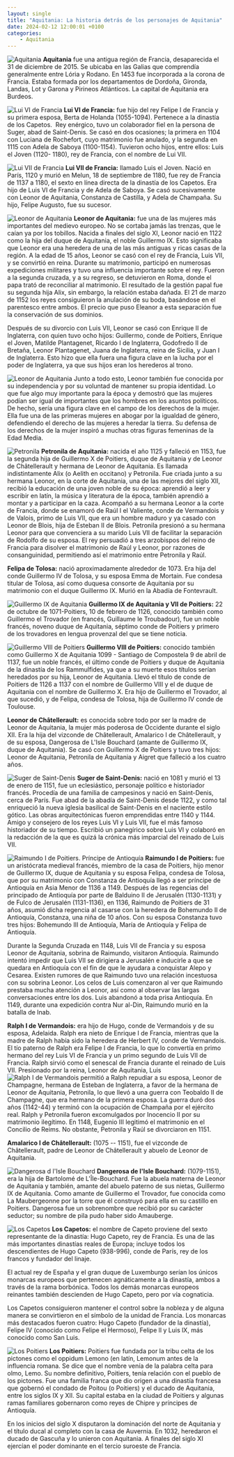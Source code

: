 ```yaml
---
layout: single
title: "Aquitania: La historia detrás de los personajes de Aquitania"
date: 2024-02-12 12:00:01 +0100
categories: 
    - Aquitania
---
```

![Aquitania](/assets/img/5a8d592e-c8bc-4dac-bc7d-8f2f07e48148.png) **Aquitania** fue una antigua región de Francia, desaparecida el 31 de diciembre de 2015. Se ubicaba en las Galias que comprendía generalmente entre Lória y Rodano. En 1453 fue incorporada a la corona de Francia. Estaba formada por los departamentos de Dordoña, Gironda, Landas, Lot y Garona y Pirineos Atlánticos. La capital de Aquitania era Burdeos.


![Lui VI de Francia](/assets/img/587642c2-a225-44b0-981b-611c77a24ffd.gif)
**Lui VI de Francia:** fue hijo del rey
Felipe I de Francia y su primera esposa, Berta de Holanda (1055-1094).
Pertenece a la dinastía de los Capetos. ​ Rey enérgico, tuvo un
colaborador fiel en la persona de Suger, abad de Saint-Denis. Se casó en
dos ocasiones; la primera en 1104 con Luciana de Rochefort, cuyo
matrimonio fue anulado, y la segunda en 1115 con Adela de Saboya
(1100-1154). Tuvieron ocho hijos, entre ellos: Luis el Joven (1120-
1180), rey de Francia, con el nombre de Lui VII.

![Lui VII de Francia](/assets/img/2b1a06e2-b805-443d-a8c0-6e339d41037c.jpg)
**Lui VII de Francia:** llamado Luis el Joven. Nació en París, 1120 y
murió en Melun, 18 de septiembre de 1180, fue rey de Francia de 1137 a
1180, el sexto en línea directa de la dinastía de los Capetos. Era hijo
de Luis VI de Francia y de Adela de Saboya. Se casó sucesivamente con
Leonor de Aquitania, Constanza de Castilla, y Adela de Champaña. Su
hijo, Felipe Augusto, fue su sucesor.

![Leonor de Aquitania](/assets/img/ca490ab6-3735-43ce-af4e-f469ff02da3c.jpg)
**Leonor de Aquitania:** fue una de las
mujeres más importantes del medievo europeo. No se cortaba jamás las
trenzas, que le caían ya por los tobillos. Nacida a finales del siglo
XI, Leonor nació en 1122 como la hija del duque de Aquitania, el noble
Guillermo IX. Esto significaba que Leonor era una heredera de una de las
más antiguas y ricas casas de la región. A la edad de 15 años, Leonor se
casó con el rey de Francia, Luis VII, y se convirtió en reina. Durante
su matrimonio, participó en numerosas expediciones militares y tuvo una
influencia importante sobre el rey. Fueron a la segunda cruzada, y a su
regreso, se detuvieron en Roma, donde el papa trató de reconciliar al
matrimonio. El resultado de la gestión papal fue su segunda hija Alix,
sin embargo, la relación estaba dañada. El 21 de marzo de 1152 los reyes
consiguieron la anulación de su boda, basándose en el parentesco entre
ambos. El precio que puso Eleanor a esta separación fue la conservación
de sus dominios.

Después de su divorcio con Luis VII, Leonor se casó con Enrique II de
Inglaterra, con quien tuvo ocho hijos: Guillermo, conde de Poitiers,
Enrique el Joven, Matilde Plantagenet, Ricardo I de Inglaterra,
Godofredo II de Bretaña, Leonor Plantagenet, Juana de Inglaterra, reina
de Sicilia, y Juan I de Inglaterra. Esto hizo que ella fuera una figura
clave en la lucha por el poder de Inglaterra, ya que sus hijos eran los
herederos al trono.

![Leonor de Aquitania](/assets/img/71db0db7-2d3b-40fc-a7e5-6cf615d59bfd.jpg)
Junto a todo esto, Leonor también fue
conocida por su independencia y por su voluntad de mantener su propia
identidad. Lo que fue algo muy importante para la época y demostró que
las mujeres podían ser igual de importantes que los hombres en los
asuntos políticos. De hecho, sería una figura clave en el campo de los
derechos de la mujer. Ella fue una de las primeras mujeres en abogar por
la igualdad de género, defendiendo el derecho de las mujeres a heredar
la tierra. Su defensa de los derechos de la mujer inspiró a muchas otras
figuras femeninas de la Edad Media.

![Petronila](/assets/img/05e74999-bb41-4bad-b646-5f5e8ed52836.png)
**Petronila de Aquitania:** nacida el año
1125 y falleció en 1153, fue la segunda hija de Guillermo X de Poitiers,
duque de Aquitania y de Leonor de Châtellerault y hermana de Leonor de
Aquitania. Es llamada indistintamente Alix (o Aelith en occitano) y
Petronila. Fue criada junto a su hermana Leonor, en la corte de
Aquitania, una de las mejores del siglo XII, recibió la educación de una
joven noble de su época: aprendió a leer y escribir en latín, la música
y literatura de la época, también aprendió a montar y a participar en la
caza. Acompañó a su hermana Leonor a la corte de Francia, donde se
enamoró de Raúl I el Valiente, conde de Vermandois y de Valois, primo de
Luis VII, que era un hombre maduro y ya casado con Leonor de Blois, hija
de Esteban II de Blois. Petronila presionó a su hermana Leonor para que
convenciera a su marido Luis VII de facilitar la separación de Rodolfo
de su esposa. El rey persuadió a tres arzobispos del reino de Francia
para disolver el matrimonio de Raúl y Leonor, por razones de
consanguinidad, permitiendo así el matrimonio entre Petronila y Raúl.

**Felipa de Tolosa:** nació aproximadamente alrededor de 1073. Era hija
del conde Guillermo IV de Tolosa, y su esposa Emma de Mortain. Fue
condesa titular de Tolosa, así como duquesa consorte de Aquitania por su
matrimonio con el duque Guillermo IX. Murió en la Abadía de
Fontevrault.

![Guillermo IX de Aquitania](/assets/img/4330cf2a-87c7-417b-afb2-767f0dffe421.jpg)
**Guillermo IX de Aquitania y VII de
Poitiers:** 22 de octubre de 1071-Poitiers, 10 de febrero de 1126,
conocido también como Guillermo el Trovador (en francés, Guillaume le
Troubadour), fue un noble francés, noveno duque de Aquitania, séptimo
conde de Poitiers y primero de los trovadores en lengua provenzal del
que se tiene noticia.

![Guillermo VIII de Poitiers](/assets/img/92a02af2-ad38-4e1c-98ff-b5735f402233.jpg)
**Guillermo VIII de Poitiers:** conocido
también como Guillermo X de Aquitania​ 1099 - Santiago de Compostela 9
de abril de 1137, fue un noble francés, el último conde de Poitiers y
duque de Aquitania de la dinastía de los Rammulfides, ya que a su muerte
esos títulos serían heredados por su hija, Leonor de Aquitania. Llevó el
título de conde de Poitiers de 1126 a 1137 con el nombre de Guillermo
VIII y el de duque de Aquitania con el nombre de Guillermo X. Era hijo
de Guillermo el Trovador, al que sucedió, y de Felipa, condesa de
Tolosa, hija de Guillermo IV conde de Toulouse.

**Leonor de Châtellerault:** es conocida sobre todo por ser la madre de
Leonor de Aquitania, la mujer más poderosa de Occidente durante el siglo
XII. Era la hija del vizconde de Châtellerault, Amalarico I de
Châtellerault, y de su esposa, Dangerosa de L\'Isle Bouchard (amante de
Guillermo IX, duque de Aquitania). Se casó con Guillermo X de Poitiers y
tuvo tres hijos: Leonor de Aquitania, Petronila de Aquitania y Aigret
que falleció a los cuatro años.

![Suger de Saint-Denis](/assets/img/493970f1-b288-41c0-9d0a-ef554eb2c65e.jpg) **Suger de Saint-Denis:** nació en 1081 y
murió el 13 de enero de 1151, fue un eclesiástico, personaje político e
historiador francés. Procedía de una familia de campesinos y nació en
Saint-Denis, cerca de París. Fue abad de la abadía de Saint-Denis desde
1122, y como tal enriqueció la nueva iglesia basilical de Saint-Denis en
el naciente estilo gótico. Las obras arquitectónicas fueron emprendidas
entre 1140 y 1144. Amigo y consejero de los reyes Luis VI y Luis VII,
fue el más famoso historiador de su tiempo. Escribió un panegírico sobre
Luis VI y colaboró en la redacción de la que es quizá la crónica más
imparcial del reinado de Luis VII.

![Raimundo I de Poitiers. Príncipe de Antioquía](/assets/img/0814cce7-573e-4c7a-b8a5-a04e2fcd3ae4.jpg) **Raimundo I de Poitiers:** fue un
aristócrata medieval francés, miembro de la casa de Poitiers, hijo menor
de Guillermo IX, duque de Aquitania y su esposa Felipa, condesa de
Tolosa, que por su matrimonio con Constanza de Antioquía llegó a ser
príncipe de Antioquía en Asia Menor de 1136 a 1149. Después de las
regencias del principado de Antioquía por parte de Balduino II de
Jerusalén (1130-1131) y de Fulco de Jerusalén (1131-1136), en 1136,
Raimundo de Poitiers de 31 años, asumió dicha regencia al casarse con la
heredera de Bohemundo II de Antioquía, Constanza, una niña de 10 años.
Con su esposa Constanza tuvo tres hijos: Bohemundo III de Antioquía,
María de Antioquía y Felipa de Antioquía.

Durante la Segunda Cruzada en 1148, Luis VII de Francia y su esposa
Leonor de Aquitania, sobrina de Raimundo, visitaron Antioquía. Raimundo
intentó impedir que Luis VII se dirigiera a Jerusalén e inducirle a que
se quedara en Antioquía con el fin de que le ayudara a conquistar Alepo
y Cesarea. Existen rumores de que Raimundo tuvo una relación incestuosa
con su sobrina Leonor. Los celos de Luis comenzaron al ver que Raimundo
prestaba mucha atención a Leonor, así como al observar las largas
conversaciones entre los dos. Luis abandonó a toda prisa Antioquía. En
1149, durante una expedición contra Nur al-Din, Raimundo murió en la
batalla de Inab.

**Ralph I de Vermandois:** era hijo de Hugo, conde de Vermandois y de su
esposa, Adelaida. Ralph era nieto de Enrique I de Francia, mientras que
la madre de Ralph había sido la heredera de Herbert IV, conde de
Vermandois. El tío paterno de Ralph era Felipe I de Francia, lo que lo
convertía en primo hermano del rey Luis VI de Francia y un primo segundo
de Luis VII de Francia. Ralph sirvió como el senescal de Francia durante
el reinado de Luis VII. Presionado por la reina, Leonor de Aquitania,
Luis ![Ralph I de Vermandois](/assets/img/c2989595-83b8-4247-a7cb-9c466248839e.jpg)
permitió a Ralph repudiar a su esposa,
Leonor de Champagne, hermana de Esteban de Inglaterra, a favor de la
hermana de Leonor de Aquitania, Petronila,​ lo que llevó a una guerra
con Teobaldo II de Champagne, que era hermano de la primera esposa. La
guerra duró dos años (1142-44) y terminó con la ocupación de Champaña
por el ejército real. Ralph y Petronila fueron excomulgados por
Inocencio II por su matrimonio ilegítimo.​ En 1148, Eugenio III legitimó
el matrimonio en el Concilio de Reims. No obstante, Petronila y Raúl se
divorciaron en 1151.

**Amalarico I de Châtellerault:** (1075 -- 1151), fue el vizconde de
Châtellerault, padre de Leonor de Châtellerault y abuelo de Leonor de
Aquitania.

![Dangerosa d l\'Isle Bouchard](/assets/img/cc81c04b-29c4-4c62-a92a-d3a28173ac18.jpg)
**Dangerosa de l\'Isle Bouchard:**
(1079-1151), era la hija de Bartolomé de L\'Île-Bouchard. Fue la abuela
materna de Leonor de Aquitania y también, amante del abuelo paterno de
sus nietas, Guillermo IX de Aquitania. ​Como amante de Guillermo el
Trovador, fue conocida como La Maubergeonne por la torre que él
construyó para ella en su castillo en Poitiers. Dangerosa fue un
sobrenombre que recibió por su carácter seductor; su nombre de pila pudo
haber sido Amauberge.

![Los Capetos](/assets/img/584e5aed-a87c-47c8-a36f-28d075c6be35.png)
**Los Capetos:** el nombre de Capeto
proviene del sexto representante de la dinastía: Hugo Capeto, rey de
Francia. Es una de las más importantes dinastías reales de Europa;
incluye todos los descendientes de Hugo Capeto (938-996), conde de
París, rey de los francos y fundador del linaje.

El actual rey de España y el gran duque de Luxemburgo serían los únicos
monarcas europeos que pertenecen agnáticamente a la dinastía, ambos a
través de la rama borbónica. Todos los demás monarcas europeos reinantes
también descienden de Hugo Capeto, pero por vía cognaticia.

Los Capetos consiguieron mantener el control sobre la nobleza y de
alguna manera se convirtieron en el símbolo de la unidad de Francia. Los
monarcas más destacados fueron cuatro: Hugo Capeto (fundador de la
dinastía), Felipe IV (conocido como Felipe el Hermoso), Felipe ll y Luis
lX, más conocido como San Luis.

![Los Poitiers](/assets/img/f4b5631d-fa32-4545-8943-bdcb1ce7c371.png)
**Los Poitiers:** Poitiers fue fundada por
la tribu celta de los pictones como el oppidum Lemono (en latín, Lemonum
antes de la influencia romana. Se dice que el nombre venía de la palabra
celta para olmo, Lemo. Su nombre definitivo, Poitiers, tenía relación
con el pueblo de los pictones. Fue una familia franca que dio origen a
una dinastía francesa que gobernó el condado de Poitou (o Poitiers) y el
ducado de Aquitania, entre los siglos IX y XII. Su capital estaba en la
ciudad de Poitiers y algunas ramas familiares gobernaron como reyes de
Chipre y príncipes de Antioquía.

En los inicios del siglo X disputaron la dominación del norte de
Aquitania y el título ducal al completo con la casa de Auvernia. En
1032, heredaron el ducado de Gascuña y lo unieron con Aquitania. A
finales del siglo XI ejercían el poder dominante en el tercio suroeste
de Francia.
